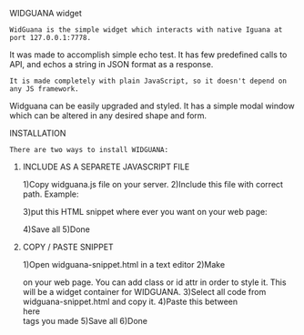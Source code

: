 WIDGUANA widget

    WidGuana is the simple widget which interacts with native Iguana at port 127.0.0.1:7778. 
It was made to accomplish simple echo test. It has few predefined calls to API, and echos a 
string in JSON format as a response.

    It is made completely with plain JavaScript, so it doesn't depend on any JS framework.
Widguana can be easily upgraded and styled. It has a simple modal window which can be altered
in any desired shape and form.

INSTALLATION

    There are two ways to install WIDGUANA:

1. INCLUDE AS A SEPARETE JAVASCRIPT FILE

    1)Copy widguana.js file on your server.
    2)Include this file with correct path.
        Example:
        <script src="/write /here /the /correct /path /to /the/widguana.js"></script>
        
    3)put this HTML snippet where ever you want on your web page:
        <div id="widguana-container"></div>
        
    4)Save all
    5)Done
    
2. COPY / PASTE SNIPPET

    1)Open widguana-snippet.html in a text editor
    2)Make <div></div> on your web page. You can add class or id attr in order to style it.
        This will be a widget container for WIDGUANA.
    3)Select all code from widguana-snippet.html and copy it.
    4)Paste this between <div>here</div> tags you made
    5)Save all
    6)Done